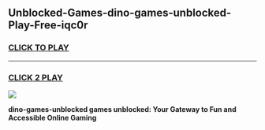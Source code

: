 
## Unblocked-Games-dino-games-unblocked-Play-Free-iqc0r
<h3>
<a href="https://premium76.site?title=dino-games-unblocked&ref=23A">CLICK TO PLAY</a></h3>
<hr>

<h3>
<a href="https://premium76.site?title=dino-games-unblocked&ref=23A">CLICK 2 PLAY</a>
  
</h3>

<a href="https://premium76.site?title=dino-games-unblocked&ref=23A"><img src="https://clearcache.store/games.png"></a>


**dino-games-unblocked games unblocked: Your Gateway to Fun and Accessible Online Gaming**
